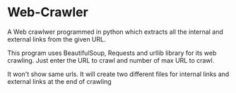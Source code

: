 # Web-Crawler
A Web crawlwer programmed in python which extracts all the internal and external links from the given URL.

This program uses BeautifulSoup, Requests and urllib library for its web crawling.
Just enter the URL to crawl and number of max URL to crawl.

It won't show same urls.
It will create two different files for internal links and external links at the end of crawling
